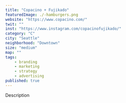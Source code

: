 ```yaml
---
title: "Copacino + Fujikado"
featuredImage: ./-hamburgers.png
website: "https://www.copacino.com/"
twit: ""
inst: "https://www.instagram.com/copacinofujikado/"
category: "C"
city: "Seattle"
neighborhood: "Downtown"
size: "medium"
map: ""
tags:
    - branding
    - marketing
    - strategy
    - advertising
published: true
---
```


Description
